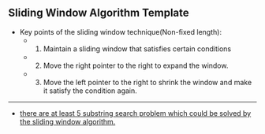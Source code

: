 ## Sliding Window Algorithm Template

- Key points of the sliding window technique(Non-fixed length):
  - 1. Maintain a sliding window that satisfies certain conditions
  - 2. Move the right pointer to the right to expand the window.
  - 3. Move the left pointer to the right to shrink the window and make it satisfy the condition again.





---
- [there are at least 5 substring search problem which could be solved by the sliding window algorithm.](https://leetcode.com/problems/longest-substring-with-at-most-two-distinct-characters/discuss/49708/Sliding-Window-algorithm-template-to-solve-all-the-Leetcode-substring-search-problem.)